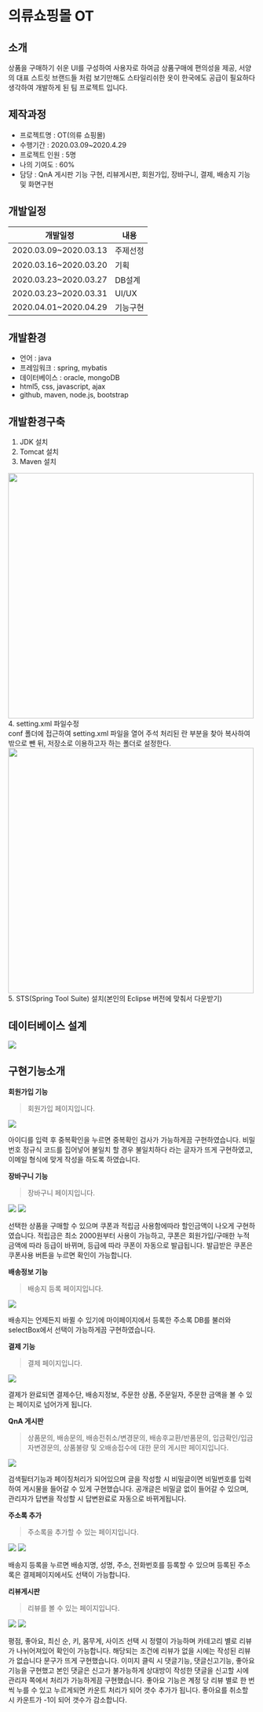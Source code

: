 # 의류쇼핑몰 OT
## 소개
상품을 구매하기 쉬운 UI를 구성하여 사용자로 하여금 상품구매에 편의성을 제공, 서양의 대표 스트릿 브랜드들 처럼 보기만해도 스타일리쉬한 옷이 한국에도 공급이 필요하다 생각하여 개발하게 된 팀 프로젝트 입니다.

## 제작과정
* 프로젝트명 : OT(의류 쇼핑몰)
* 수행기간 : 2020.03.09~2020.4.29
* 프로젝트 인원 : 5명
* 나의 기여도 : 60%
* 담당 : QnA 게시판 기능 구현, 리뷰게시판, 회원가입, 장바구니, 결제, 배송지 기능 및 화면구현

## 개발일정
|개발일정|내용|
|------|---|
|2020.03.09~2020.03.13|주제선정|
|2020.03.16~2020.03.20|기획|
|2020.03.23~2020.03.27|DB설계|
|2020.03.23~2020.03.31|UI/UX|
|2020.04.01~2020.04.29|기능구현|

## 개발환경
* 언어 : java
* 프레임워크 : spring, mybatis
* 데이터베이스 : oracle, mongoDB
* html5, css, javascript, ajax
* github, maven, node.js, bootstrap

## 개발환경구축
1. JDK 설치
2. Tomcat 설치
3. Maven 설치
  <img src="https://user-images.githubusercontent.com/52619813/81411488-6171aa00-917d-11ea-868f-7e9a6fef4d4d.PNG" width="500">
<br>
4. setting.xml 파일수정
<br>
      conf 폴더에 접근하여 setting.xml 파일을 열어 주석 처리된 <localRepository>란 부분을 찾아 복사하여 밖으로 뺀 뒤,
      저장소로 이용하고자 하는 폴더로 설정한다.
  <img src="https://user-images.githubusercontent.com/52619813/81413151-ecec3a80-917f-11ea-9d07-d7688bd61c41.PNG" width="500">
5. STS(Spring Tool Suite) 설치(본인의 Eclipse 버전에 맞춰서 다운받기)
 
## 데이터베이스 설계
<img src ="https://user-images.githubusercontent.com/52619813/81494605-21c5d200-92e5-11ea-90d5-fa67bb180af9.png">


## 구현기능소개
**회원가입 기능**
> 회원가입 페이지입니다.
<img src="https://user-images.githubusercontent.com/52619813/81494770-4a020080-92e6-11ea-9bd8-2f38be33c57a.PNG">

아이디를 입력 후 중복확인을 누르면 중복확인 검사가 가능하게끔 구현하였습니다. 비밀번호 정규식 코드를 집어넣어 불일치 할 경우 불일치하다 라는 글자가 뜨게 구현하였고, 이메일 형식에 맞게 작성을 하도록 하였습니다.


**장바구니 기능**
> 장바구니 페이지입니다.
<img src="https://user-images.githubusercontent.com/52619813/81495579-38bbf280-92ec-11ea-8c3a-227d1af44cd6.PNG">
<img src="https://user-images.githubusercontent.com/52619813/81495631-9f411080-92ec-11ea-9c64-85bdb6eade18.PNG">

선택한 상품을 구매할 수 있으며 쿠폰과 적립금 사용함에따라 할인금액이 나오게 구현하였습니다. 적립금은 최소 2000원부터 사용이 가능하고, 쿠폰은 회원가입/구매한 누적 금액에 따라 등급이 바뀌며, 등급에 따라 쿠폰이 자동으로 발급됩니다. 발급받은 쿠폰은 쿠폰사용 버튼을 누르면 확인이 가능합니다.

**배송정보 기능**
> 배송지 등록 페이지입니다.
<img src="https://user-images.githubusercontent.com/52619813/81495702-18406800-92ed-11ea-9b55-93227f98c07f.PNG">

배송지는 언제든지 바뀔 수 있기에 마이페이지에서 등록한 주소록 DB를 불러와 selectBox에서 선택이 가능하게끔 구현하였습니다.

**결제 기능**
> 결제 페이지입니다.
<img src="https://user-images.githubusercontent.com/52619813/81495908-ba148480-92ee-11ea-912b-2e662a312b76.PNG">

결제가 완료되면 결제수단, 배송지정보, 주문한 상품, 주문일자, 주문한 금액을 볼 수 있는 페이지로 넘어가게 됩니다.

**QnA 게시판**
> 상품문의, 배송문의, 배송전취소/변경문의, 배송후교환/반품문의, 입금확인/입금자변경문의, 상품불량 및 오배송접수에 대한 문의 게시판 페이지입니다.
<img src="https://user-images.githubusercontent.com/52619813/81496130-3cea0f00-92f0-11ea-8b43-f5e90cd2ba41.PNG">

검색필터기능과 페이징처리가 되어있으며 글을 작성할 시 비밀글이면 비밀번호를 입력하여 게시물을 들어갈 수 있게 구현했습니다.
공개글은 비밀글 없이 들어갈 수 있으며, 관리자가 답변을 작성할 시 답변완료로 자동으로 바뀌게됩니다.

**주소록 추가**
> 주소록을 추가할 수 있는 페이지입니다.
<img src="https://user-images.githubusercontent.com/52619813/81496171-9f430f80-92f0-11ea-928b-1625cbd05d01.PNG">
<img src="https://user-images.githubusercontent.com/52619813/81496198-c7cb0980-92f0-11ea-885f-d62cce10df03.PNG">

배송지 등록을 누르면 배송지명, 성명, 주소, 전화번호를 등록할 수 있으며 등록된 주소록은 결제페이지에서도 선택이 가능합니다.

**리뷰게시판**
> 리뷰를 볼 수 있는 페이지입니다.
<img src="https://user-images.githubusercontent.com/52619813/81496512-0feb2b80-92f3-11ea-9c18-084af3649ad4.PNG">
<img src="https://user-images.githubusercontent.com/52619813/81496767-0236a580-92f5-11ea-8861-8aa4816e59a8.PNG">

평점, 좋아요, 최신 순, 키, 몸무게, 사이즈 선택 시 정렬이 가능하며 카테고리 별로 리뷰가 나뉘어져있어 확인이 가능합니다.
해당되는 조건에 리뷰가 없을 시에는 작성된 리뷰가 없습니다 문구가 뜨게 구현했습니다.
이미지 클릭 시 댓글기능, 댓글신고기능, 좋아요 기능을 구현했고 본인 댓글은 신고가 불가능하게 상대방이 작성한 댓글을 신고할 시에 관리자 쪽에서 처리가 가능하게끔 구현했습니다. 좋아요 기능은 계정 당 리뷰 별로 한 번씩 누를 수 있고 누르게되면 카운트 처리가 되어 갯수 추가가 됩니다. 좋아요를 취소할 시 카운트가 -1이 되어 갯수가 감소합니다.

